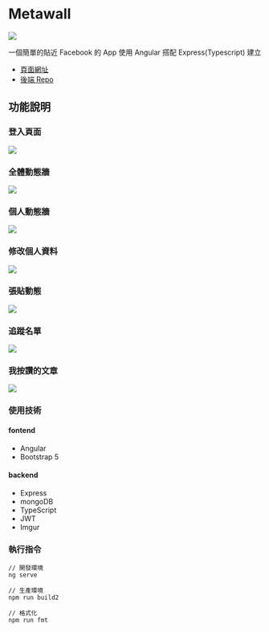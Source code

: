 # Metawall



![](https://i.imgur.com/4uS27ly.png)

一個簡單的貼近 Facebook 的 App
使用 Angular 搭配 Express(Typescript) 建立

* [頁面網址]()
* [後端 Repo](https://github.com/Charlie50503/metawall_backend)

## 功能說明


### 登入頁面

![](https://i.imgur.com/4uS27ly.png)

### 全體動態牆

![](https://i.imgur.com/SXk1qO5.png)

### 個人動態牆
![](https://i.imgur.com/zt783zY.png)

### 修改個人資料
![](https://i.imgur.com/asg8NlK.png)

### 張貼動態
![](https://i.imgur.com/RpYR3Cw.png)

### 追蹤名單
![](https://i.imgur.com/wy6glDa.png)

### 我按讚的文章
![](https://i.imgur.com/ucbVzY4.png)

### 使用技術

#### fontend

* Angular
* Bootstrap 5

#### backend

* Express
* mongoDB
* TypeScript
* JWT
* Imgur


### 執行指令

```
// 開發環境
ng serve

// 生產環境
npm run build2

// 格式化
npm run fmt
```